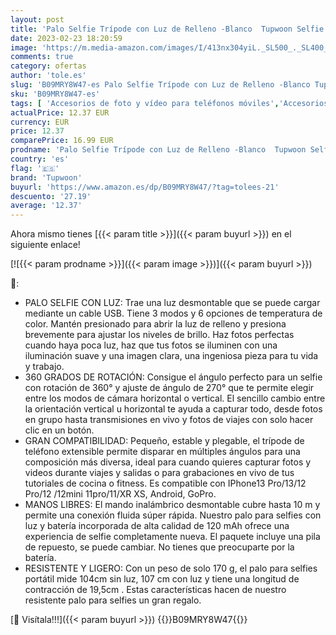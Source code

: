 ```yaml
---
layout: post
title: 'Palo Selfie Trípode con Luz de Relleno -Blanco  Tupwoon Selfie Stick Extensible 104cm con Desmontable Mando y Trípode Movil Compatible con iPhone  Android  Gopro.'
date: 2023-02-23 18:20:59
image: 'https://m.media-amazon.com/images/I/413nx304yiL._SL500_._SL400_.jpg'
comments: true
category: ofertas
author: 'tole.es'
slug: 'B09MRY8W47-es Palo Selfie Trípode con Luz de Relleno -Blanco Tupwoon...'
sku: 'B09MRY8W47-es'
tags: [ 'Accesorios de foto y vídeo para teléfonos móviles','Accesorios para móviles','Comunicación móvil y accesorios','Electrónica','Trípodes para teléfonos móviles','iphone','tupwoon','🇪🇸', ]
actualPrice: 12.37 EUR
currency: EUR
price: 12.37
comparePrice: 16.99 EUR
prodname: 'Palo Selfie Trípode con Luz de Relleno -Blanco  Tupwoon Selfie Stick Extensible 104cm con Desmontable Mando y Trípode Movil Compatible con iPhone  Android  Gopro.'
country: 'es'
flag: '🇪🇸'
brand: 'Tupwoon'
buyurl: 'https://www.amazon.es/dp/B09MRY8W47/?tag=tolees-21'
descuento: '27.19'
average: '12.37'
---
```


Ahora mismo tienes [{{< param title >}}]({{< param buyurl >}}) en el siguiente enlace!

[![{{< param prodname >}}]({{< param image >}})]({{< param buyurl >}})

🔎:

- PALO SELFIE CON LUZ: Trae una luz desmontable que se puede cargar mediante un cable USB. Tiene 3 modos y 6 opciones de temperatura de color. Mantén presionado para abrir la luz de relleno y presiona brevemente para ajustar los niveles de brillo. Haz fotos perfectas cuando haya poca luz, haz que tus fotos se iluminen con una iluminación suave y una imagen clara, una ingeniosa pieza para tu vida y trabajo.
- 360 GRADOS DE ROTACIÓN: Consigue el ángulo perfecto para un selfie con rotación de 360​° y ajuste de ángulo de 270° que te permite elegir entre los modos de cámara horizontal o vertical. El sencillo cambio entre la orientación vertical u horizontal te ayuda a capturar todo, desde fotos en grupo hasta transmisiones en vivo y fotos de viajes con solo hacer clic en un botón.
- GRAN COMPATIBILIDAD: Pequeño, estable y plegable, el trípode de teléfono extensible permite disparar en múltiples ángulos para una composición más diversa, ideal para cuando quieres capturar fotos y videos durante viajes y salidas o para grabaciones en vivo de tus tutoriales de cocina o fitness. Es compatible con IPhone13 Pro/13/12 Pro/12 /12mini 11pro/11/XR XS, Android, GoPro.
- MANOS LIBRES: El mando inalámbrico desmontable cubre hasta 10 m y permite una conexión fluida súper rápida. Nuestro palo para selfies con luz y batería incorporada de alta calidad de 120 mAh ofrece una experiencia de selfie completamente nueva. El paquete incluye una pila de repuesto, se puede cambiar. No tienes que preocuparte por la batería.
- RESISTENTE Y LIGERO: Con un peso de solo 170 g, el palo para selfies portátil mide 104cm sin luz, 107 cm con luz y tiene una longitud de contracción de 19,5cm . Estas características hacen de nuestro resistente palo para selfies un gran regalo.

[🛒 Visítala!!!]({{< param buyurl >}})
{{<world>}}B09MRY8W47{{</world>}}
